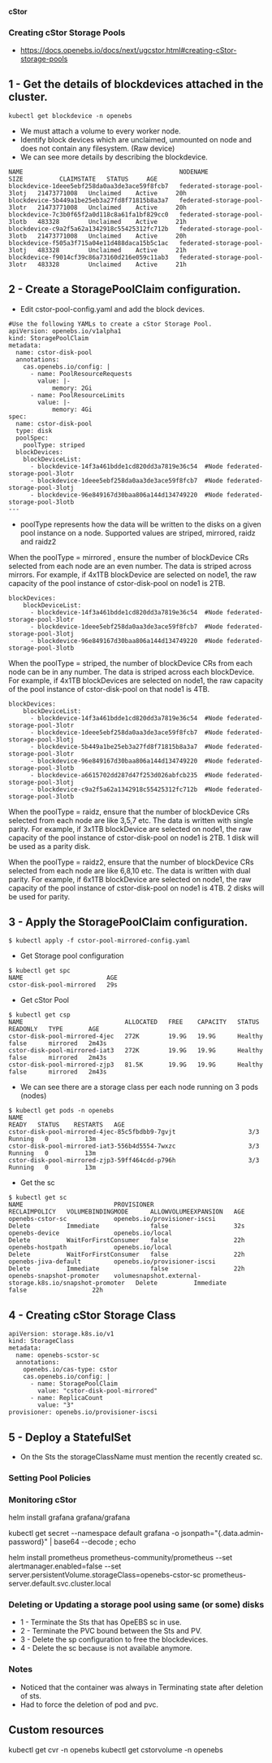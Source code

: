 #### cStor

### Creating cStor Storage Pools

* https://docs.openebs.io/docs/next/ugcstor.html#creating-cStor-storage-pools


## 1 - Get the details of blockdevices attached in the cluster.
```kubectl get blockdevice -n openebs```

* We must attach a volume to every worker node.
* Identify block devices which are unclaimed, unmounted on node and does not contain any filesystem. (Raw device)
* We can see more details by describing the blockdevice.

```
NAME                                           NODENAME                       SIZE          CLAIMSTATE   STATUS     AGE
blockdevice-1deee5ebf258da0aa3de3ace59f8fcb7   federated-storage-pool-3lotj   21473771008   Unclaimed    Active     20h
blockdevice-5b449a1be25eb3a27fd8f71815b8a3a7   federated-storage-pool-3lotr   21473771008   Unclaimed    Active     20h
blockdevice-7c3b0f65f2a0d118c8a61fa1bf829cc0   federated-storage-pool-3lotb   483328        Unclaimed    Active     21h
blockdevice-c9a2f5a62a1342918c55425312fc712b   federated-storage-pool-3lotb   21473771008   Unclaimed    Active     20h
blockdevice-f505a3f715a04e11d488daca15b5c1ac   federated-storage-pool-3lotj   483328        Unclaimed    Active     21h
blockdevice-f9014cf39c86a73160d216e059c11ab3   federated-storage-pool-3lotr   483328        Unclaimed    Active     21h
```

## 2 - Create a StoragePoolClaim configuration.

* Edit cstor-pool-config.yaml and add the block devices.

```
#Use the following YAMLs to create a cStor Storage Pool.
apiVersion: openebs.io/v1alpha1
kind: StoragePoolClaim
metadata:
  name: cstor-disk-pool
  annotations:
    cas.openebs.io/config: |
      - name: PoolResourceRequests
        value: |-
            memory: 2Gi
      - name: PoolResourceLimits
        value: |-
            memory: 4Gi
spec:
  name: cstor-disk-pool
  type: disk
  poolSpec:
    poolType: striped
  blockDevices:
    blockDeviceList:
      - blockdevice-14f3a461bdde1cd820dd3a7819e36c54  #Node federated-storage-pool-3lotr
      - blockdevice-1deee5ebf258da0aa3de3ace59f8fcb7  #Node federated-storage-pool-3lotj
      - blockdevice-96e849167d30baa806a144d134749220  #Node federated-storage-pool-3lotb
---
```

* poolType represents how the data will be written to the disks on a given pool instance on a node. Supported values are striped, mirrored, raidz and raidz2

When the poolType = mirrored , ensure the number of blockDevice CRs selected from each node are an even number. The data is striped across mirrors. For example, if 4x1TB blockDevice are selected on node1, the raw capacity of the pool instance of cstor-disk-pool on node1 is 2TB.

```
blockDevices:
    blockDeviceList:
      - blockdevice-14f3a461bdde1cd820dd3a7819e36c54  #Node federated-storage-pool-3lotr
      - blockdevice-1deee5ebf258da0aa3de3ace59f8fcb7  #Node federated-storage-pool-3lotj
      - blockdevice-96e849167d30baa806a144d134749220  #Node federated-storage-pool-3lotb

```

When the poolType = striped, the number of blockDevice CRs from each node can be in any number. The data is striped across each blockDevice. For example, if 4x1TB blockDevices are selected on node1, the raw capacity of the pool instance of cstor-disk-pool on that node1 is 4TB.

```
blockDevices:
    blockDeviceList:
      - blockdevice-14f3a461bdde1cd820dd3a7819e36c54  #Node federated-storage-pool-3lotr
      - blockdevice-1deee5ebf258da0aa3de3ace59f8fcb7  #Node federated-storage-pool-3lotj
      - blockdevice-5b449a1be25eb3a27fd8f71815b8a3a7  #Node federated-storage-pool-3lotr
      - blockdevice-96e849167d30baa806a144d134749220  #Node federated-storage-pool-3lotb
      - blockdevice-a6615702dd287d47f253d026abfcb235  #Node federated-storage-pool-3lotj
      - blockdevice-c9a2f5a62a1342918c55425312fc712b  #Node federated-storage-pool-3lotb
```


When the poolType = raidz, ensure that the number of blockDevice CRs selected from each node are like 3,5,7 etc. The data is written with single parity. For example, if 3x1TB blockDevice are selected on node1, the raw capacity of the pool instance of cstor-disk-pool on node1 is 2TB. 1 disk will be used as a parity disk.

When the poolType = raidz2, ensure that the number of blockDevice CRs selected from each node are like 6,8,10 etc. The data is written with dual parity. For example, if 6x1TB blockDevice are selected on node1, the raw capacity of the pool instance of cstor-disk-pool on node1 is 4TB. 2 disks will be used for parity.

## 3 - Apply the StoragePoolClaim configuration.
``` 
$ kubectl apply -f cstor-pool-mirrored-config.yaml
```

* Get Storage pool configuration
```
$ kubectl get spc
NAME                       AGE
cstor-disk-pool-mirrored   29s
```

* Get cStor Pool

```
$ kubectl get csp
NAME                            ALLOCATED   FREE    CAPACITY   STATUS    READONLY   TYPE       AGE
cstor-disk-pool-mirrored-4jec   272K        19.9G   19.9G      Healthy   false      mirrored   2m43s
cstor-disk-pool-mirrored-iat3   272K        19.9G   19.9G      Healthy   false      mirrored   2m43s
cstor-disk-pool-mirrored-zjp3   81.5K       19.9G   19.9G      Healthy   false      mirrored   2m43s
```

* We can see there are a storage class per each node running on 3 pods (nodes)
```
$ kubectl get pods -n openebs
NAME                                                              READY   STATUS    RESTARTS   AGE
cstor-disk-pool-mirrored-4jec-85c5fbdbb9-7gvjt                    3/3     Running   0          13m
cstor-disk-pool-mirrored-iat3-556b4d5554-7wxzc                    3/3     Running   0          13m
cstor-disk-pool-mirrored-zjp3-59ff464cdd-p796h                    3/3     Running   0          13m
```

* Get the sc
```
$ kubectl get sc
NAME                         PROVISIONER                                                RECLAIMPOLICY   VOLUMEBINDINGMODE      ALLOWVOLUMEEXPANSION   AGE
openebs-cstor-sc             openebs.io/provisioner-iscsi                               Delete          Immediate              false                  32s
openebs-device               openebs.io/local                                           Delete          WaitForFirstConsumer   false                  22h
openebs-hostpath             openebs.io/local                                           Delete          WaitForFirstConsumer   false                  22h
openebs-jiva-default         openebs.io/provisioner-iscsi                               Delete          Immediate              false                  22h
openebs-snapshot-promoter    volumesnapshot.external-storage.k8s.io/snapshot-promoter   Delete          Immediate              false                  22h
```

## 4 - Creating cStor Storage Class
```
apiVersion: storage.k8s.io/v1
kind: StorageClass
metadata:
  name: openebs-scstor-sc
  annotations:
    openebs.io/cas-type: cstor
    cas.openebs.io/config: |
      - name: StoragePoolClaim
        value: "cstor-disk-pool-mirrored"
      - name: ReplicaCount
        value: "3"
provisioner: openebs.io/provisioner-iscsi
```

## 5 - Deploy a StatefulSet
* On the Sts the storageClassName must mention the recently created sc.



### Setting Pool Policies

### Monitoring cStor

helm install grafana grafana/grafana


kubectl get secret --namespace default grafana -o jsonpath="{.data.admin-password}" | base64 --decode ; echo


helm install prometheus prometheus-community/prometheus --set alertmanager.enabled=false --set server.persistentVolume.storageClass=openebs-cstor-sc
prometheus-server.default.svc.cluster.local




### Deleting or Updating a storage pool using same (or some) disks

* 1 - Terminate the Sts that has OpeEBS sc in use.
* 2 - Terminate the PVC bound between the Sts and PV.
* 3 - Delete the sp configuration to free the blockdevices.
* 4 - Delete the sc because is not available anymore.

### Notes

* Noticed that the container was always in Terminating state after deletion of sts.
* Had to force the deletion of pod and pvc.



## Custom resources

kubectl get cvr -n openebs
kubectl get cstorvolume -n openebs

